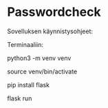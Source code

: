 # Passwordcheck

Sovelluksen käynnistysohjeet:

Terminaaliin:

python3 -m venv venv

source venv/bin/activate

pip install flask

flask run
